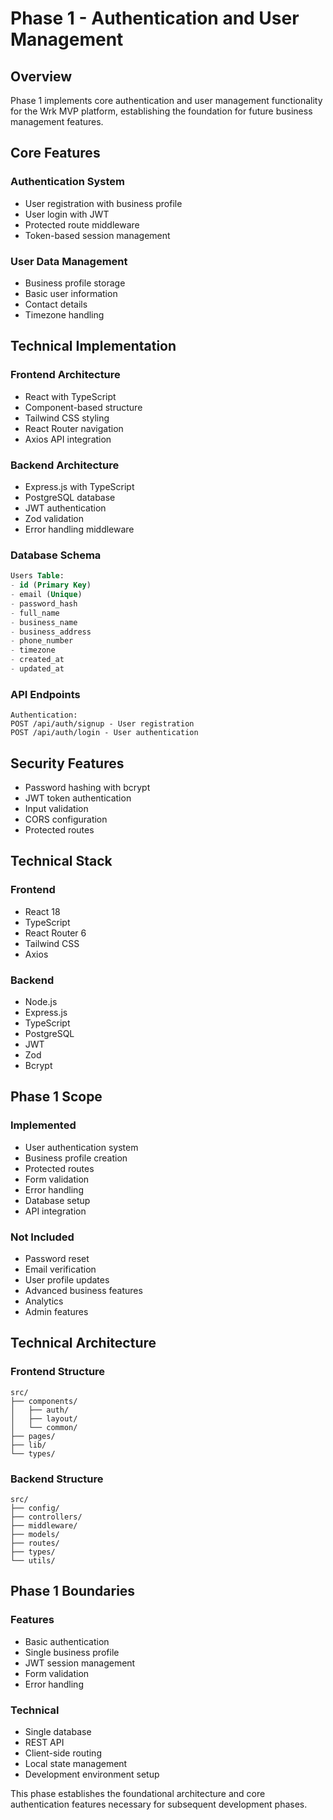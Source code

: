 # Phase 1 - Authentication and User Management

## Overview

Phase 1 implements core authentication and user management functionality for the Wrk MVP platform, establishing the foundation for future business management features.

## Core Features

### Authentication System
- User registration with business profile
- User login with JWT
- Protected route middleware
- Token-based session management

### User Data Management
- Business profile storage
- Basic user information
- Contact details
- Timezone handling

## Technical Implementation

### Frontend Architecture
- React with TypeScript
- Component-based structure
- Tailwind CSS styling
- React Router navigation
- Axios API integration

### Backend Architecture
- Express.js with TypeScript
- PostgreSQL database
- JWT authentication
- Zod validation
- Error handling middleware

### Database Schema
```sql
Users Table:
- id (Primary Key)
- email (Unique)
- password_hash
- full_name
- business_name
- business_address
- phone_number
- timezone
- created_at
- updated_at
```

### API Endpoints
```
Authentication:
POST /api/auth/signup - User registration
POST /api/auth/login - User authentication
```

## Security Features
- Password hashing with bcrypt
- JWT token authentication
- Input validation
- CORS configuration
- Protected routes

## Technical Stack

### Frontend
- React 18
- TypeScript
- React Router 6
- Tailwind CSS
- Axios

### Backend
- Node.js
- Express.js
- TypeScript
- PostgreSQL
- JWT
- Zod
- Bcrypt

## Phase 1 Scope

### Implemented
- User authentication system
- Business profile creation
- Protected routes
- Form validation
- Error handling
- Database setup
- API integration

### Not Included
- Password reset
- Email verification
- User profile updates
- Advanced business features
- Analytics
- Admin features

## Technical Architecture

### Frontend Structure
```
src/
├── components/
│   ├── auth/
│   ├── layout/
│   └── common/
├── pages/
├── lib/
└── types/
```

### Backend Structure
```
src/
├── config/
├── controllers/
├── middleware/
├── models/
├── routes/
├── types/
└── utils/
```

## Phase 1 Boundaries

### Features
- Basic authentication
- Single business profile
- JWT session management
- Form validation
- Error handling

### Technical
- Single database
- REST API
- Client-side routing
- Local state management
- Development environment setup

This phase establishes the foundational architecture and core authentication features necessary for subsequent development phases.